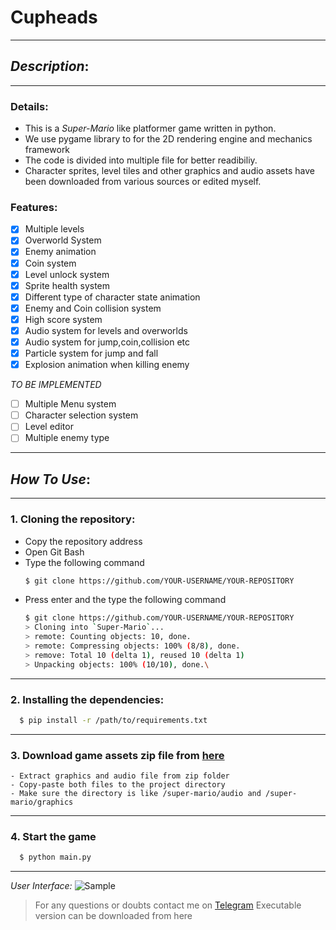 # Cupheads
___________________________________________________

## *Description*:
**************************************************
### Details: 
- This is a *Super-Mario* like platformer game written in python.
- We use pygame library to for the 2D rendering engine and mechanics framework
- The code is divided into multiple file for better readibiliy.
- Character sprites, level tiles and other graphics and audio assets have been downloaded from various sources or edited myself.

### Features:
- [x] Multiple levels
- [x] Overworld System
- [x] Enemy animation
- [x] Coin system
- [x] Level unlock system
- [x] Sprite health system
- [x] Different type of character state animation
- [x] Enemy and Coin collision system
- [x] High score system
- [x] Audio system for levels and overworlds
- [x] Audio system for jump,coin,collision etc
- [x] Particle system for jump and fall
- [x] Explosion animation when killing enemy

*TO BE IMPLEMENTED*
- [ ] Multiple Menu system
- [ ] Character selection system
- [ ] Level editor
- [ ] Multiple enemy type

___________________________________________________
## *How To Use*:
****************************************************
### 1. Cloning the repository:
  - Copy the repository address
  - Open Git Bash
  - Type the following command 
    ```bash
    $ git clone https://github.com/YOUR-USERNAME/YOUR-REPOSITORY
    ```
  - Press enter and the type the following command
    ```bash
    $ git clone https://github.com/YOUR-USERNAME/YOUR-REPOSITORY
    > Cloning into `Super-Mario`...
    > remote: Counting objects: 10, done.
    > remote: Compressing objects: 100% (8/8), done.
    > remove: Total 10 (delta 1), reused 10 (delta 1)
    > Unpacking objects: 100% (10/10), done.\
    ```
    
****************************************************
### 2. Installing the dependencies:

  ```bash
    $ pip install -r /path/to/requirements.txt
  ```
  
****************************************************

### 3. Download game assets zip file from [here](https://disk.yandex.com/d/EBAv3-7NgCgGxg)
    - Extract graphics and audio file from zip folder
    - Copy-paste both files to the project directory 
    - Make sure the directory is like /super-mario/audio and /super-mario/graphics

****************************************************

### 4. Start the game
```bash
  $ python main.py
```

****************************************************
*User Interface:*
![Sample](https://user-images.githubusercontent.com/49760167/203561497-2092ceab-0089-43e2-a7a0-3fe0f6421bbf.png)

> For any questions or doubts contact me on [Telegram](https://t.me/o22ey)
> Executable version can be downloaded from here
